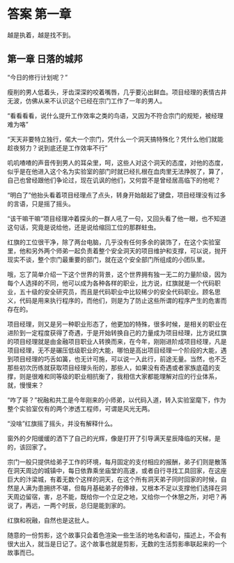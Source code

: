 # 答案 第一章


越是执着，越是找不到。

<!--more-->

## 第一章 日落的城邦

“今日的修行计划呢？”

瘦削的男人低着头，牙齿深深的咬着嘴唇，几乎要沁出鲜血。项目经理的表情古井无波，仿佛从来不认识这个已经在宗门工作了一年的男人。

“看看看看，说什么提升工作效率之类的鸟语，又因为不符合宗门的规矩，被经理难为咯”

“天天非要特立独行，偌大一个宗门，凭什么一个洞天搞特殊化？凭什么他们就能趁夜努力？说到底还是工作效率不行”

叽叽喳喳的声音传到男人的耳朵里，呵，这些人对这个洞天的态度，对他的态度，似乎是在他进入这个名为实验室的部门时就已经扎根在血肉里无法挣脱了，算了，自己也曾经跟他们争论过，现在讥讽的他们，又何尝不是曾经居高临下的他呢？

“明白了”他抬头看着项目经理点了点头，转身开始敲起了键盘，项目经理没有过多的言语，只是摇了摇头。

“该干嘛干嘛”项目经理冲着探头的一群人吼了一句，又回头看了他一眼，也不知道这句话，究竟是说给他，还是说给缩回工位的那群蛀虫。

红旗的工位很干净，除了两台电脑，几乎没有任何多余的装饰了，在这个实验室里，他和另外两个师弟一起负责着整个安全洞天的项目维护和支撑，可以说，抛开现实不谈，整个宗门最重要的部门，就在这个安全部门所组成的小团队里。

哦，忘了简单介绍一下这个世界的背景，这个世界拥有独一无二的力量阶级，因为每个人选择的不同，他可以成为各种各样的职业，比方说，红旗就是一个代码职业，五十级的安全研究员，而且是代码职业中比较稀少的安全代码职业。顾名思义，代码是用来执行程序的，而他们，则是为了防止这些所谓的程序产生的危害而存在的。

项目经理，则又是另一种职业形态了，他更加的特殊，很多时候，是相关的职业在进阶到一定程度获得了奇遇，于是开始转换自己的力量成为项目经理，比方说红旗的项目经理就是由金融项目职业人转换而来，在今年，刚刚进阶成项目经理，凡是项目经理，无不是碾压低级职业的大能，哪怕是高出项目经理一个阶段的大能，遇到项目经理的巧舌如簧，也无计可施，可以说一入此行，前途无量。当然，也不乏那些初次历练就获取项目经理头衔的，那些人，如果没有奇遇或者家族底蕴的支撑，则是很难和同等级的职业相抗衡了，我相信大家都能理解对应的行业体系，就，慢慢来？

“咋了哥？”祝融和共工是今年刚来的小师弟，以代码入道，转入实验室麾下，作为整个实验室仅有的两个渗透工程师，可谓是风光无两。

“没啥”红旗摇了摇头，并没有解释什么。

窗外的夕阳缓缓的洒下了自己的光辉，像是打开了引导满天星辰降临的天梯，是的，该回家了。

宗门一般只提供给弟子工作的环境，每月固定的支付相应的报酬，弟子们则是散落在洞天周边的城镇中，每日依靠乘坐庙堂的高速，或者自行寻找工具回家，在这座巨大的汴梁城，有着无数个这样的洞天，在这个所有洞天弟子同时回家的时候，自然是人满为患拥挤不堪，但每月基础弟子的俸禄，又根本不足以支撑他们选择在洞天周边留宿，害，总不能，既给你一个立足之地，又给你一个休憩之所，对吧？再说了，再远，一两个时辰，总归是能到家的。

红旗和祝融，自然也是这批人。

随意的一份剪影，这个故事只会着色渲染一些生活的地名和语句，描述上，不会有很大出入，就当是日记了。这个故事也就是剪影，无数的生活剪影串联起来的一个故事而已。







​	
